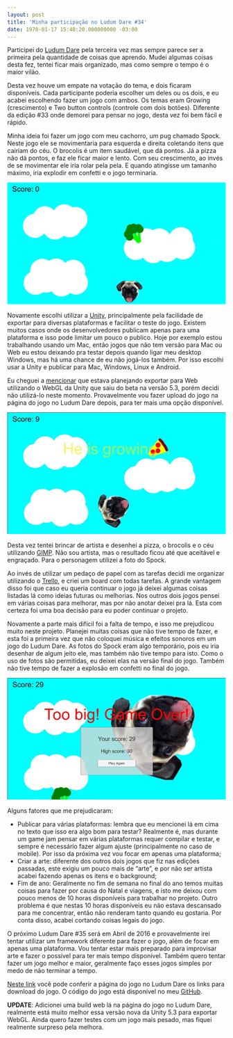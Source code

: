 ```yaml
---
layout: post
title: 'Minha participação no Ludum Dare #34'
date: 1970-01-17 15:48:20.000000000 -03:00
---
```


Participei do [Ludum Dare](http://ludumdare.com/compo) pela terceira vez mas sempre parece ser a primeira pela quantidade de coisas que aprendo. Mudei algumas coisas desta fez, tentei ficar mais organizado, mas como sempre o tempo é o maior vilão.

Desta vez houve um empate na votação do tema, e dois ficaram disponíveis. Cada participante poderia escolher um deles ou os dois, e eu acabei escolhendo fazer um jogo com ambos. Os temas eram Growing (crescimento) e Two button controls (controle com dois botões). Diferente da edição #33 onde demorei para pensar no jogo, desta vez foi bem fácil e rápido.

Minha ideia foi fazer um jogo com meu cachorro, um pug chamado Spock. Neste jogo ele se movimentaria para esquerda e direita coletando itens que cairiam do céu. O brocolis é um item saudável, que dá pontos. Já a pizza não dá pontos, e faz ele ficar maior e lento. Com seu crescimento, ao invés de se movimentar ele iria rolar pela pela. E quando atingisse um tamanho máximo, iria explodir em confetti e o jogo terminaria.

![Spock The Pug](../content/images/2015/12/52021-shot1-1450057302.png-eq-900-500.png)

Novamente escolhi utilizar a [Unity](http://unity3d.com/pt/), principalmente pela facilidade de exportar para diversas plataformas e facilitar o teste do jogo. Existem muitos casos onde os desenvolvedores publicam apenas para uma plataforma e isso pode limitar um pouco o publico. Hoje por exemplo estou trabalhando usando um Mac, então jogos que não tem versão para Mac ou Web eu estou deixando pra testar depois quando ligar meu desktop Windows, mas há uma chance de eu não jogá-los também. Por isso escolhi usar a Unity e publicar para Mac, Windows, Linux e Android.

Eu cheguei a [mencionar](http://gamedeveloper.com.br/hoje-comeca-o-ludum-dare-34/) que estava planejando exportar para Web utilizando o WebGL da Unity que saiu do beta na versão 5.3, porém decidi não utilizá-lo neste momento. Provavelmente vou fazer upload do jogo na página do jogo no Ludum Dare depois, para ter mais uma opção disponível.

![Spock The Pug](../content/images/2015/12/52021-shot2-1450086187.png-eq-900-500.jpg)

Desta vez tentei brincar de artista e desenhei a pizza, o brocolis e o céu utilizando [GIMP](https://www.gimp.org/). Não sou artista, mas o resultado ficou até que aceitável e engraçado. Para o personagem utilizei a foto do Spock.

Ao invés de utilizar um pedaço de papel com as tarefas decidi me organizar utilizando o [Trello](https://trello.com/), e criei um board com todas tarefas. A grande vantagem disso foi que caso eu queria continuar o jogo já deixei algumas coisas listadas lá como ideias futuras ou melhorias. Nos outros dois jogos pensei em várias coisas para melhorar, mas por não anotar deixei pra lá. Esta com certeza foi uma boa decisão para eu poder continuar o projeto.

Novamente a parte mais difícil foi a falta de tempo, e isso me prejudicou muito neste projeto. Planejei muitas coisas que não tive tempo de fazer, e esta foi a primeira vez que não coloquei música e efeitos sonoros em um jogo do Ludum Dare. As fotos do Spock eram algo temporário, pois eu iria desenhar de algum jeito ele, mas também não tive tempo para isto. Como o uso de fotos são permitidas, eu deixei elas na versão final do jogo. Também não tive tempo de fazer a explosão em confetti no final do jogo.

![Spock The Pug](../content/images/2015/12/52021-shot3-1450086187.png-eq-900-500.jpg)

Alguns fatores que me prejudicaram:

- Publicar para várias plataformas: lembra que eu mencionei lá em cima no texto que isso era algo bom para testar? Realmente é, mas durante um game jam pensar em várias plataformas requer compilar e testar, e sempre é necessário fazer algum ajuste (principalmente no caso de mobile). Por isso da próxima vez vou focar em apenas uma plataforma;
- Criar a arte: diferente dos outros dois jogos que fiz nas edições passadas, este exigiu um pouco mais de “arte”, e por não ser artista acabei fazendo apenas os itens e o background;
- Fim de ano: Geralmente no fim de semana no final do ano temos muitas coisas para fazer por causa do Natal e viagens, e isto me deixou com pouco menos de 10 horas disponíveis para trabalhar no projeto. Outro problema é que nestas 10 horas disponíveis eu não estava descansado para me concentrar, então não renderam tanto quando eu gostaria. Por conta disso, acabei cortando coisas legais do jogo.

O próximo Ludum Dare #35 será em Abril de 2016 e provavelmente irei tentar utilizar um framework diferente para fazer o jogo, além de focar em apenas uma plataforma. Vou tentar estar mais preparado para improvisar arte e fazer o possível para ter mais tempo disponível. Também quero tentar fazer um jogo melhor e maior, geralmente faço esses jogos simples por medo de não terminar a tempo.

[Neste link](http://ludumdare.com/compo/ludum-dare-34/?action=preview&uid=52021) você pode conferir a página do jogo no Ludum Dare os links para download do jogo. O código do jogo está disponível no meu [GitHub](https://github.com/cicanci/game-unity-ld34).

**UPDATE**: Adicionei uma build web lá na página do jogo no Ludum Dare, realmente está muito melhor essa versão nova da Unity 5.3 para exportar WebGL. Ainda quero fazer testes com um jogo mais pesado, mas fiquei realmente surpreso pela melhora.


